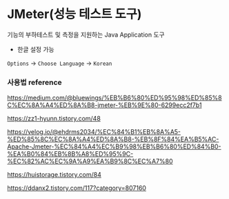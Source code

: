 # JMeter(성능 테스트 도구)

기능의 부하테스트 및 측정을 지원하는 Java Application 도구



* 한글 설정 가능

`Options` -> `Choose Language` -> `Korean`  



### 사용법 reference

https://medium.com/@bluewings/%EB%B6%80%ED%95%98%ED%85%8C%EC%8A%A4%ED%8A%B8-jmeter-%EB%9E%80-6299ecc2f7b1

https://zz1-hyunn.tistory.com/48

https://velog.io/@ehdrms2034/%EC%84%B1%EB%8A%A5-%ED%85%8C%EC%8A%A4%ED%8A%B8-%EB%8F%84%EA%B5%AC-Apache-Jmeter-%EC%84%A4%EC%B9%98%EB%B6%80%ED%84%B0-%EA%B0%84%EB%8B%A8%ED%95%9C-%EC%82%AC%EC%9A%A9%EA%B9%8C%EC%A7%80

https://huistorage.tistory.com/84

https://ddanx2.tistory.com/117?category=807160